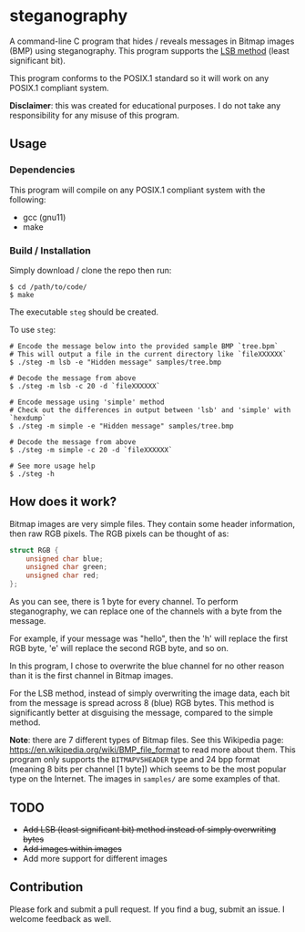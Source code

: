 # steganography
A command-line C program that hides / reveals messages in Bitmap images (BMP)
using steganography. This program supports the
[LSB method](https://en.wikipedia.org/wiki/Least_significant_bit) (least
significant bit).

This program conforms to the POSIX.1 standard so it will work on any POSIX.1
compliant system.

**Disclaimer**: this was created for educational purposes. I do not take any
responsibility for any misuse of this program.

## Usage

### Dependencies

This program will compile on any POSIX.1 compliant system with the following:

 - gcc (gnu11)
 - make

### Build / Installation

Simply download / clone the repo then run:

```shell
$ cd /path/to/code/
$ make
```

The executable `steg` should be created.

To use `steg`:

```shell
# Encode the message below into the provided sample BMP `tree.bpm`
# This will output a file in the current directory like `fileXXXXXX`
$ ./steg -m lsb -e "Hidden message" samples/tree.bmp

# Decode the message from above
$ ./steg -m lsb -c 20 -d `fileXXXXXX`

# Encode message using 'simple' method
# Check out the differences in output between 'lsb' and 'simple' with `hexdump`
$ ./steg -m simple -e "Hidden message" samples/tree.bmp

# Decode the message from above
$ ./steg -m simple -c 20 -d `fileXXXXXX`

# See more usage help
$ ./steg -h
```

## How does it work?

Bitmap images are very simple files. They contain some header information, then
raw RGB pixels. The RGB pixels can be thought of as:

```c
struct RGB {
	unsigned char blue;
	unsigned char green;
	unsigned char red;
};
```

As you can see, there is 1 byte for every channel. To perform steganography, we
can replace one of the channels with a byte from the message.

For example, if your message was "hello", then the 'h' will replace the first
RGB byte, 'e' will replace the second RGB byte, and so on.

In this program, I chose to overwrite the blue channel for no other reason than
it is the first channel in Bitmap images.

For the LSB method, instead of simply overwriting the image data, each bit from
the message is spread across 8 (blue) RGB bytes. This method is significantly
better at disguising the message, compared to the simple method.

**Note**: there are 7 different types of Bitmap files. See this Wikipedia page:
https://en.wikipedia.org/wiki/BMP_file_format to read more about them.
This program only supports the `BITMAPV5HEADER` type and 24 bpp format (meaning
8 bits per channel [1 byte]) which seems to be the most popular type on the
Internet. The images in `samples/` are some examples of that.

## TODO

 - ~~Add LSB (least significant bit) method instead of simply overwriting
 bytes~~
 - ~~Add images within images~~
 - Add more support for different images

## Contribution

Please fork and submit a pull request. If you find a bug, submit an issue. I welcome feedback as well.
